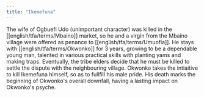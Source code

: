 ```yaml
---
title: "Ikemefuna"
---
```

The wife of Ogbuefi Udo (unimportant character) was killed in the [[english/tfa/terms/Mbaino]] market, so he and a virgin from the Mbaino village were offered as penance to [[english/tfa/terms/Umuofia]]. He stays with [[english/tfa/terms/Okwonko]] for 3 years, growing to be a dependable young man, talented in various practical skills with planting yams and making traps. Eventually, the tribe elders decide that he must be killed to settle the dispute with the neighbouring village. Okwonko takes the intiaitive to kill Ikemefuna himself, so as to fullfill his male pride. His death marks the beginning of Okwonko's overall downfall, having a lasting impact on Okwonko's psyche.